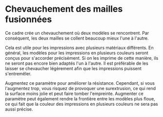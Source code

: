 Chevauchement des mailles fusionnées
===

Ce cadre crée un chevauchement où deux modèles se rencontrent. Par conséquent, les deux mailles se collent beaucoup mieux l'une à l'autre.

Cela est utile pour les impressions avec plusieurs matériaux différents. En général, les modèles pour les impressions en plusieurs couleurs seront conçus pour s'accorder précisément. Si on les imprime de cette manière, ils ne seront pas encore bien adaptés l'un à l'autre. Il est préférable de les laisser se chevaucher légèrement afin que les impressions puissent s'entremêler.

Augmentez ce paramètre pour améliorer la résistance. Cependant, si vous l'augmentez trop, vous risquez de provoquer une surextrusion, ce qui rend la surface moins jolie et peut faire tomber l'empreinte. Augmenter ce paramètre peut également rendre la frontière entre les modèles plus floue, ce qui fait que la couleur des impressions en plusieurs couleurs ne sera pas aussi précise.
